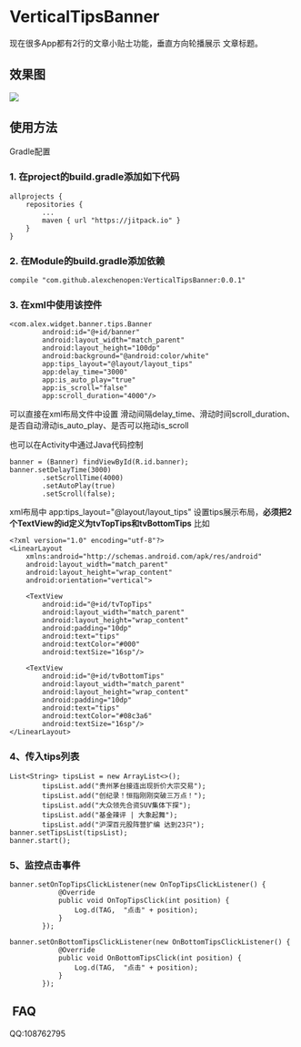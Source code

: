 # VerticalTipsBanner
现在很多App都有2行的文章小贴士功能，垂直方向轮播展示 文章标题。

## 效果图
<img src="screens/circle.gif" />

## 使用方法

Gradle配置

### 1. 在project的build.gradle添加如下代码

```
allprojects {
    repositories {
        ...
        maven { url "https://jitpack.io" }
    }
}
```
### 2. 在Module的build.gradle添加依赖

```
compile "com.github.alexchenopen:VerticalTipsBanner:0.0.1"
```

### 3. 在xml中使用该控件
```
<com.alex.widget.banner.tips.Banner
        android:id="@+id/banner"
        android:layout_width="match_parent"
        android:layout_height="100dp"
        android:background="@android:color/white"
        app:tips_layout="@layout/layout_tips"
        app:delay_time="3000"
        app:is_auto_play="true"
        app:is_scroll="false"
        app:scroll_duration="4000"/>  
```
可以直接在xml布局文件中设置 滑动间隔delay_time、滑动时间scroll_duration、是否自动滑动is_auto_play、是否可以拖动is_scroll

也可以在Activity中通过Java代码控制
```
banner = (Banner) findViewById(R.id.banner);
banner.setDelayTime(3000)
        .setScrollTime(4000)
        .setAutoPlay(true)
        .setScroll(false);
```

xml布局中 app:tips_layout="@layout/layout_tips" 设置tips展示布局，<b>必须把2个TextView的id定义为tvTopTips和tvBottomTips</b> 比如
```
<?xml version="1.0" encoding="utf-8"?>
<LinearLayout
    xmlns:android="http://schemas.android.com/apk/res/android"
    android:layout_width="match_parent"
    android:layout_height="wrap_content"
    android:orientation="vertical">

    <TextView
        android:id="@+id/tvTopTips"
        android:layout_width="match_parent"
        android:layout_height="wrap_content"
        android:padding="10dp"
        android:text="tips"
        android:textColor="#000"
        android:textSize="16sp"/>

    <TextView
        android:id="@+id/tvBottomTips"
        android:layout_width="match_parent"
        android:layout_height="wrap_content"
        android:padding="10dp"
        android:text="tips"
        android:textColor="#08c3a6"
        android:textSize="16sp"/>
</LinearLayout>
```

### 4、传入tips列表
```
List<String> tipsList = new ArrayList<>();
        tipsList.add("贵州茅台接连出现折价大宗交易");
        tipsList.add("创纪录！恒指刚刚突破三万点！");
        tipsList.add("大众领先合资SUV集体下探");
        tipsList.add("基金辣评 | 大象起舞");
        tipsList.add("沪深百元股阵营扩编 达到23只");
banner.setTipsList(tipsList);
banner.start();
```

### 5、监控点击事件

```
banner.setOnTopTipsClickListener(new OnTopTipsClickListener() {
            @Override
            public void OnTopTipsClick(int position) {
                Log.d(TAG,  "点击" + position);
            }
        });

banner.setOnBottomTipsClickListener(new OnBottomTipsClickListener() {
            @Override
            public void OnBottomTipsClick(int position) {
                Log.d(TAG,  "点击" + position);
            }
        });
 ```


##  FAQ
QQ:108762795
